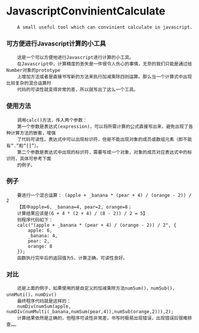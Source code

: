 JavascriptConvinientCalculate
===================================
		A small useful tool which can convinient calculate in javascript.

### 可方便进行Javascript计算的小工具
		这是一个可以方便地进行Javascript进行计算的小工具。  
		在Javascript中，计算精度的丢失是一件很令人伤心的事情，无奈的我们只能是通过给Number对象的prototype  
		上增加方法或者是直接书写新的方法来执行加减乘除四则运算。那么当一个计算式中出现比较复杂的混合运算时  
		代码的可读性就变得非常的差，所以就写出了这么一个工具。

### 使用方法
		调用calc()方法，传入两个参数：  
		第一个参数是表达式(expression)，可以将所需计算的公式直接写出来，避免出现了各种计算方法的嵌套，增强  
		了代码可读性。表达式中可以出现标识符，但是不能出现对象的成员或数组元素（即不能有“.”和“[]”）。  
		第二个参数是表达式中出现的标识符，需要写成一个对象，对象的成员对应表达式中的标识符，具体可参考下面  
		的例子。

### 例子
		要进行一个混合运算： (apple + _banana * (pear + 4) / (orange - 2)) / 2  
		【其中apple=6, _banana=4, pear=2, orange=8；  
		计算结果应该是(6 + 4 * (2 + 4) / (8 - 2)) / 2 = 5】  
		则程序代码如下：  
		calc("(apple + _banana * (pear + 4) / (orange - 2)) / 2", {  
			apple: 6,  
			_banana: 4,  
			pear: 2,  
			orange: 8  
		});  
		函数执行完毕后的返回值为5，计算正确，可读性良好。

### 对比
		还是上面的例子，如果使用的是自定义的加减乘除方法numSum()，numSub()，unmMuti()，numDiv()  
		最终程序代码就是这样的：  
		numDiv(numSum(apple, numDIv(numMulti(_banana,numSum(pear,4)),numSub(orange,2))),2);  
		计算结果依然是正确的，但程序可读性非常差，书写时极易出现错误，出现错误后很难排查……
